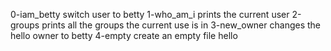 0-iam_betty switch user to betty 
1-who_am_i  prints the current user
2-groups prints all the groups the current use is in 
3-new_owner changes the hello owner to betty
4-empty create an empty file hello
